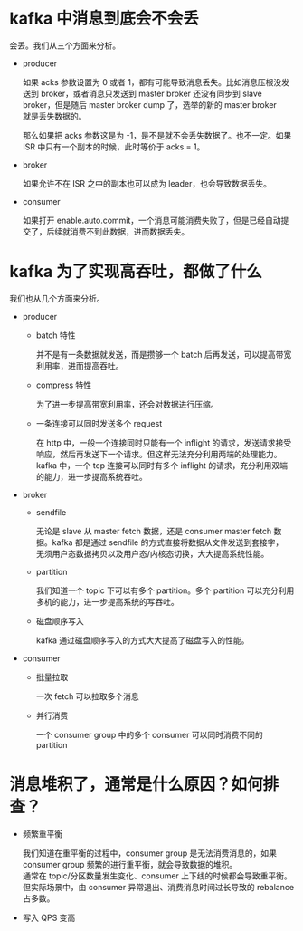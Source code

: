 # kafka 中消息到底会不会丢

会丢。我们从三个方面来分析。

- producer

    如果 acks 参数设置为 0 或者 1，都有可能导致消息丢失。比如消息压根没发送到 broker，或者消息只发送到 master broker 还没有同步到 slave broker，但是随后 master broker dump 了，选举的新的 master broker<br>
    就是丢失数据的。

    那么如果把 acks 参数这是为 -1，是不是就不会丢失数据了。也不一定。如果 ISR 中只有一个副本的时候，此时等价于 acks = 1。

- broker

    如果允许不在 ISR 之中的副本也可以成为 leader，也会导致数据丢失。

- consumer

    如果打开 enable.auto.commit，一个消息可能消费失败了，但是已经自动提交了，后续就消费不到此数据，进而数据丢失。

# kafka 为了实现高吞吐，都做了什么

我们也从几个方面来分析。

- producer

    - batch 特性

        并不是有一条数据就发送，而是攒够一个 batch 后再发送，可以提高带宽利用率，进而提高吞吐。

    - compress 特性

        为了进一步提高带宽利用率，还会对数据进行压缩。

    - 一条连接可以同时发送多个 request

        在 http 中，一般一个连接同时只能有一个 inflight 的请求，发送请求接受响应，然后再发送下一个请求。但这样无法充分利用两端的处理能力。<br>
        kafka 中，一个 tcp 连接可以同时有多个 inflight 的请求，充分利用双端的能力，进一步提高系统吞吐。

- broker

    - sendfile

        无论是 slave 从 master fetch 数据，还是 consumer master fetch 数据。kafka 都是通过 sendfile 的方式直接将数据从文件发送到套接字，<br>
        无须用户态数据拷贝以及用户态/内核态切换，大大提高系统性能。

    - partition

        我们知道一个 topic 下可以有多个 partition。多个 partition 可以充分利用多机的能力，进一步提高系统的写吞吐。

    - 磁盘顺序写入

        kafka 通过磁盘顺序写入的方式大大提高了磁盘写入的性能。

- consumer

    - 批量拉取

        一次 fetch 可以拉取多个消息

    - 并行消费

        一个 consumer group 中的多个 consumer 可以同时消费不同的 partition
        

# 消息堆积了，通常是什么原因？如何排查？

- 频繁重平衡

    我们知道在重平衡的过程中，consumer group 是无法消费消息的，如果 consumer group 频繁的进行重平衡，就会导致数据的堆积。<br>
    通常在 topic/分区数量发生变化、consumer 上下线的时候都会导致重平衡。但实际场景中，由 consumer 异常退出、消费消息时间过长导致的 rebalance 占多数。

- 写入 QPS 变高